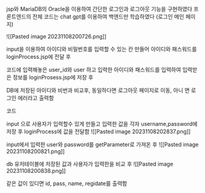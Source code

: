 
jsp와 MariaDB의 Oracle을 이용하여 간단한 로그인과 로그아웃 기능을 구현하였다
프론트엔드의 전체 코드는 chat gpt를 이용하여 백엔드만 학습하였다
(로그인 메인 페이지)

![[Pasted image 20231108200726.png]]


input을 이용하여 아이디와 비밀번호를 입력할 수 있는 칸 만들어 아이디와 패스워드를 loginProcess.jsp에 전달 후 

코드에 입력해놓은 user_id와 user 하고
입력한 아이디와 패스워드를 입력하여 입력받은 정보를 loginProsess.jsp에 저장 후



DB에 저장된 아이디와 비번과 비교후,  동일하다면 로그아웃 페이지로 이동, 
아니 면 로그인 에러라고 출력함

코드

input 으로 사용자가 입력할수 있게 만들고 입력한 값을
각자 username,password에 저장 후 loginProcess에 값을 전달함
![[Pasted image 20231108202837.png]]

input에서 입력한 user와 password를 getParameter로 가져온 후
![[Pasted image 20231108200821.png]]

db 유저테이블에 저장된 값과 사용자가 입력한을 비교 후
![[Pasted image 20231108200838.png]]

같은 값이 있디면 id, pass, name, regidate를 출력함


